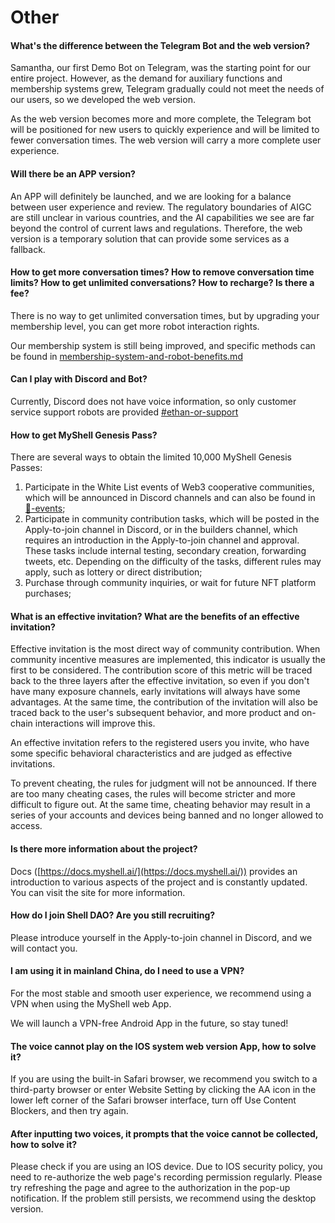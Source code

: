 # Other

#### What's the difference between the Telegram Bot and the web version?

Samantha, our first Demo Bot on Telegram, was the starting point for our entire project. However, as the demand for auxiliary functions and membership systems grew, Telegram gradually could not meet the needs of our users, so we developed the web version.

As the web version becomes more and more complete, the Telegram bot will be positioned for new users to quickly experience and will be limited to fewer conversation times. The web version will carry a more complete user experience.

#### Will there be an APP version?

An APP will definitely be launched, and we are looking for a balance between user experience and review. The regulatory boundaries of AIGC are still unclear in various countries, and the AI capabilities we see are far beyond the control of current laws and regulations. Therefore, the web version is a temporary solution that can provide some services as a fallback.

#### How to get more conversation times? How to remove conversation time limits? How to get unlimited conversations? How to recharge? Is there a fee?

There is no way to get unlimited conversation times, but by upgrading your membership level, you can get more robot interaction rights.

Our membership system is still being improved, and specific methods can be found in [membership-system-and-robot-benefits.md](../product-manual/membership-system-and-robot-benefits.md "mention")

#### Can I play with Discord and Bot?

Currently, Discord does not have voice information, so only customer service support robots are provided [#ethan-or-support](../product-manual/robot-introduction.md#ethan-or-support "mention")&#x20;

#### How to get MyShell Genesis Pass?

There are several ways to obtain the limited 10,000 MyShell Genesis Passes:

1. Participate in the White List events of Web3 cooperative communities, which will be announced in Discord channels and can also be found in [🎉-events](../🎉-events/ "mention");
2. Participate in community contribution tasks, which will be posted in the Apply-to-join channel in Discord, or in the builders channel, which requires an introduction in the Apply-to-join channel and approval. These tasks include internal testing, secondary creation, forwarding tweets, etc. Depending on the difficulty of the tasks, different rules may apply, such as lottery or direct distribution;
3. Purchase through community inquiries, or wait for future NFT platform purchases;

#### What is an effective invitation? What are the benefits of an effective invitation?

Effective invitation is the most direct way of community contribution. When community incentive measures are implemented, this indicator is usually the first to be considered. The contribution score of this metric will be traced back to the three layers after the effective invitation, so even if you don't have many exposure channels, early invitations will always have some advantages. At the same time, the contribution of the invitation will also be traced back to the user's subsequent behavior, and more product and on-chain interactions will improve this.

An effective invitation refers to the registered users you invite, who have some specific behavioral characteristics and are judged as effective invitations.

To prevent cheating, the rules for judgment will not be announced. If there are too many cheating cases, the rules will become stricter and more difficult to figure out. At the same time, cheating behavior may result in a series of your accounts and devices being banned and no longer allowed to access.

#### Is there more information about the project?

Docs ([https://docs.myshell.ai/](https://docs.myshell.ai/)) provides an introduction to various aspects of the project and is constantly updated. You can visit the site for more information.

#### How do I join Shell DAO? Are you still recruiting?

Please introduce yourself in the Apply-to-join channel in Discord, and we will contact you.

#### I am using it in mainland China, do I need to use a VPN?

For the most stable and smooth user experience, we recommend using a VPN when using the MyShell web App.

We will launch a VPN-free Android App in the future, so stay tuned!

#### The voice cannot play on the IOS system web version App, how to solve it?

If you are using the built-in Safari browser, we recommend you switch to a third-party browser or enter Website Setting by clicking the AA icon in the lower left corner of the Safari browser interface, turn off Use Content Blockers, and then try again.

#### After inputting two voices, it prompts that the voice cannot be collected, how to solve it?

Please check if you are using an IOS device. Due to IOS security policy, you need to re-authorize the web page's recording permission regularly. Please try refreshing the page and agree to the authorization in the pop-up notification. If the problem still persists, we recommend using the desktop version.